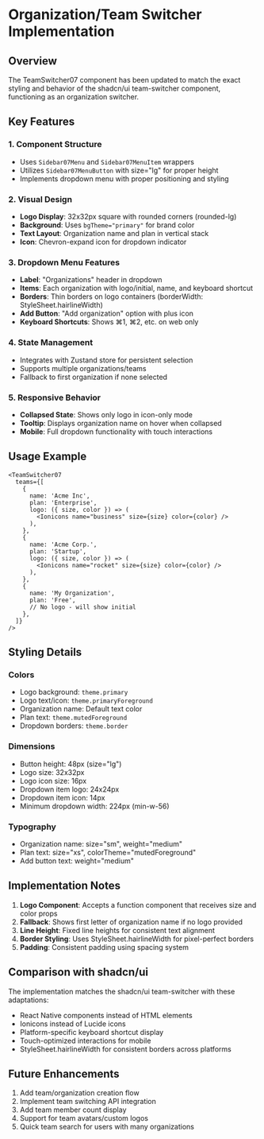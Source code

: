 # Organization/Team Switcher Implementation

## Overview
The TeamSwitcher07 component has been updated to match the exact styling and behavior of the shadcn/ui team-switcher component, functioning as an organization switcher.

## Key Features

### 1. Component Structure
- Uses `Sidebar07Menu` and `Sidebar07MenuItem` wrappers
- Utilizes `Sidebar07MenuButton` with size="lg" for proper height
- Implements dropdown menu with proper positioning and styling

### 2. Visual Design
- **Logo Display**: 32x32px square with rounded corners (rounded-lg)
- **Background**: Uses `bgTheme="primary"` for brand color
- **Text Layout**: Organization name and plan in vertical stack
- **Icon**: Chevron-expand icon for dropdown indicator

### 3. Dropdown Menu Features
- **Label**: "Organizations" header in dropdown
- **Items**: Each organization with logo/initial, name, and keyboard shortcut
- **Borders**: Thin borders on logo containers (borderWidth: StyleSheet.hairlineWidth)
- **Add Button**: "Add organization" option with plus icon
- **Keyboard Shortcuts**: Shows ⌘1, ⌘2, etc. on web only

### 4. State Management
- Integrates with Zustand store for persistent selection
- Supports multiple organizations/teams
- Fallback to first organization if none selected

### 5. Responsive Behavior
- **Collapsed State**: Shows only logo in icon-only mode
- **Tooltip**: Displays organization name on hover when collapsed
- **Mobile**: Full dropdown functionality with touch interactions

## Usage Example

```tsx
<TeamSwitcher07
  teams={[
    {
      name: 'Acme Inc',
      plan: 'Enterprise',
      logo: ({ size, color }) => (
        <Ionicons name="business" size={size} color={color} />
      ),
    },
    {
      name: 'Acme Corp.',
      plan: 'Startup',
      logo: ({ size, color }) => (
        <Ionicons name="rocket" size={size} color={color} />
      ),
    },
    {
      name: 'My Organization',
      plan: 'Free',
      // No logo - will show initial
    },
  ]}
/>
```

## Styling Details

### Colors
- Logo background: `theme.primary`
- Logo text/icon: `theme.primaryForeground`
- Organization name: Default text color
- Plan text: `theme.mutedForeground`
- Dropdown borders: `theme.border`

### Dimensions
- Button height: 48px (size="lg")
- Logo size: 32x32px
- Logo icon size: 16px
- Dropdown item logo: 24x24px
- Dropdown item icon: 14px
- Minimum dropdown width: 224px (min-w-56)

### Typography
- Organization name: size="sm", weight="medium"
- Plan text: size="xs", colorTheme="mutedForeground"
- Add button text: weight="medium"

## Implementation Notes

1. **Logo Component**: Accepts a function component that receives size and color props
2. **Fallback**: Shows first letter of organization name if no logo provided
3. **Line Height**: Fixed line heights for consistent text alignment
4. **Border Styling**: Uses StyleSheet.hairlineWidth for pixel-perfect borders
5. **Padding**: Consistent padding using spacing system

## Comparison with shadcn/ui

The implementation matches the shadcn/ui team-switcher with these adaptations:
- React Native components instead of HTML elements
- Ionicons instead of Lucide icons
- Platform-specific keyboard shortcut display
- Touch-optimized interactions for mobile
- StyleSheet.hairlineWidth for consistent borders across platforms

## Future Enhancements

1. Add team/organization creation flow
2. Implement team switching API integration
3. Add team member count display
4. Support for team avatars/custom logos
5. Quick team search for users with many organizations
